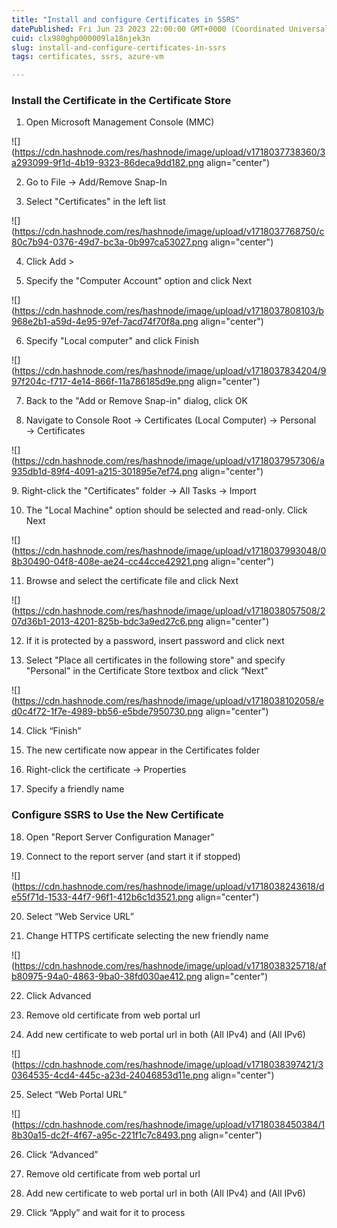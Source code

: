 ```yaml
---
title: "Install and configure Certificates in SSRS"
datePublished: Fri Jun 23 2023 22:00:00 GMT+0000 (Coordinated Universal Time)
cuid: clx980ghp000009la18njek3n
slug: install-and-configure-certificates-in-ssrs
tags: certificates, ssrs, azure-vm

---
```


### Install the Certificate in the Certificate Store

1. Open Microsoft Management Console (MMC)
    

![](https://cdn.hashnode.com/res/hashnode/image/upload/v1718037738360/3a293099-9f1d-4b19-9323-86deca9dd182.png align="center")

2. Go to File → Add/Remove Snap-In
    
3. Select "Certificates" in the left list
    

![](https://cdn.hashnode.com/res/hashnode/image/upload/v1718037768750/c80c7b94-0376-49d7-bc3a-0b997ca53027.png align="center")

4. Click Add &gt;
    
5. Specify the "Computer Account" option and click Next
    

![](https://cdn.hashnode.com/res/hashnode/image/upload/v1718037808103/b968e2b1-a59d-4e95-97ef-7acd74f70f8a.png align="center")

6. Specify "Local computer" and click Finish
    

![](https://cdn.hashnode.com/res/hashnode/image/upload/v1718037834204/997f204c-f717-4e14-866f-11a786185d9e.png align="center")

7. Back to the "Add or Remove Snap-in" dialog, click OK
    
8. Navigate to Console Root → Certificates (Local Computer) → Personal → Certificates
    

![](https://cdn.hashnode.com/res/hashnode/image/upload/v1718037957306/a935db1d-89f4-4091-a215-301895e7ef74.png align="center")

9\. Right-click the "Certificates" folder → All Tasks → Import

10. The "Local Machine" option should be selected and read-only. Click Next
    

![](https://cdn.hashnode.com/res/hashnode/image/upload/v1718037993048/08b30490-04f8-408e-ae24-cc44cce42921.png align="center")

11. Browse and select the certificate file and click Next
    

![](https://cdn.hashnode.com/res/hashnode/image/upload/v1718038057508/207d36b1-2013-4201-825b-bdc3a9ed27c6.png align="center")

12. If it is protected by a password, insert password and click next
    

13. Select "Place all certificates in the following store" and specify "Personal" in the Certificate Store textbox and click “Next”
    

![](https://cdn.hashnode.com/res/hashnode/image/upload/v1718038102058/ed0c4f72-1f7e-4989-bb56-e5bde7950730.png align="center")

14. Click “Finish”
    
15. The new certificate now appear in the Certificates folder
    
16. Right-click the certificate → Properties
    
17. Specify a friendly name
    

### Configure SSRS to Use the New Certificate

18. Open "Report Server Configuration Manager"
    
19. Connect to the report server (and start it if stopped)
    

![](https://cdn.hashnode.com/res/hashnode/image/upload/v1718038243618/de55f71d-1533-44f7-96f1-412b6c1d3521.png align="center")

20. Select “Web Service URL”
    
21. Change HTTPS certificate selecting the new friendly name
    

![](https://cdn.hashnode.com/res/hashnode/image/upload/v1718038325718/afb80975-94a0-4863-9ba0-38fd030ae412.png align="center")

22. Click Advanced
    
23. Remove old certificate from web portal url
    
24. Add new certificate to web portal url in both (All IPv4) and (All IPv6)
    

![](https://cdn.hashnode.com/res/hashnode/image/upload/v1718038397421/30364535-4cd4-445c-a23d-24046853d11e.png align="center")

25. Select “Web Portal URL”
    

![](https://cdn.hashnode.com/res/hashnode/image/upload/v1718038450384/18b30a15-dc2f-4f67-a95c-221f1c7c8493.png align="center")

26. Click “Advanced”
    
27. Remove old certificate from web portal url
    
28. Add new certificate to web portal url in both (All IPv4) and (All IPv6)
    
29. Click “Apply” and wait for it to process